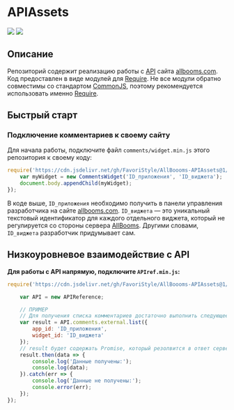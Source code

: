 # APIAssets
[![](https://img.shields.io/badge/KaMeHb__UA-Telegram-%230088cc.svg?longCache=true&style=flat-square)](https://t.me/KaMeHb_UA)
[![](https://data.jsdelivr.com/v1/package/gh/FavoriStyle/AllBoooms-APIAssets/badge)](https://www.jsdelivr.com/package/gh/FavoriStyle/AllBoooms-APIAssets)

## Описание
Репозиторий содержит реализацию работы с [API](https://api.allbooms.com/dev/) сайта [allbooms.com](https://allbooms.com). Код предоставлен в виде модулей для [Require](https://github.com/KaMeHb-UA/require). Не все модули обратно совместимы со стандартом [CommonJS](http://wiki.commonjs.org/wiki/Modules/1.1), поэтому рекомендуется использовать именно [Require](https://github.com/KaMeHb-UA/require).

## Быстрый старт
### Подключение комментариев к своему сайту
Для начала работы, подключите файл `comments/widget.min.js` этого репозитория к своему коду:
```javascript
require('https://cdn.jsdelivr.net/gh/FavoriStyle/AllBoooms-APIAssets@1/comments/widget.min.js').then(CommentsWidget => {
    var myWidget = new CommentsWidget('ID_приложения', 'ID_виджета');
    document.body.appendChild(myWidget);
});
```
В коде выше, `ID_приложения` необходимо получить в панели управления разработчика на сайте [allbooms.com](https://allbooms.com). `ID_виджета` — это уникальный текстовый идентификатор для каждого отдельного виджета, который не регулируется со стороны сервера [AllBooms](https://allbooms.com). Другими словами, `ID_виджета` разработчик придумывает сам.

## Низкоуровневое взаимодействие с API
**Для работы с API напрямую, подключите `APIref.min.js`:**
```javascript
require('https://cdn.jsdelivr.net/gh/FavoriStyle/AllBoooms-APIAssets@1/APIref.min.js').then(APIReference => {

    var API = new APIReference;

    // ПРИМЕР
    // Для получения списка комментариев достаточно выполнить следующее (см. https://allbooms.com:3000/AllBoooms/API_Docs/src/layer1/comments.md):
    var result = API.comments.external.list({
        app_id: 'ID_приложения',
        widget_id: 'ID_виджета'
    });
    // result будет содержать Promise, который резолвится в ответ сервера. Если сервер ответил с ненулевым кодом ошибки, то она будет передана клиенту для дальнейшей обработки как любой другой внутренней ошибки JS
    result.then(data => {
        console.log('Данные получены:');
        console.log(data);
    }).catch(err => {
        console.log('Данные не получены:');
        console.error(err);
    });
});
```
